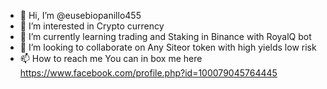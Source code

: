 - 👋 Hi, I’m @eusebiopanillo455
- 👀 I’m interested in Crypto currency
- 🌱 I’m currently learning trading and Staking in Binance with RoyalQ bot
- 💞️ I’m looking to collaborate on Any Siteor token with high yields low risk
- 📫 How to reach me You can in box me here https://www.facebook.com/profile.php?id=100079045764445

<!---
eusebiopanillo455/eusebiopanillo455 is a ✨ special ✨ repository because its `README.md` (this file) appears on your GitHub profile.
You can click the Preview link to take a look at your changes.
--->

